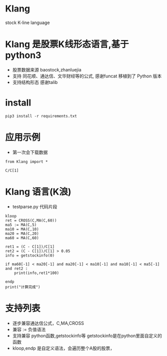 # Klang
stock K-line language 

# Klang 是股票K线形态语言,基于 python3
* 股票数据来源 baostock,zhanluejia
* 支持 同花顺、通达信、文华财经等的公式, 感谢funcat 移植到了 Python 版本
* 支持结构形态 感谢talib

# install
```
pip3 install -r requirements.txt 
```

# 应用示例
* 第一次会下载数据
```
from Klang import *

C/C[1]

```

# Klang 语言(K浪)
* testparse.py 代码片段
```
kloop
ret = CROSS(C,MA(C,60))
ma5 := MA(C,5)
ma10 = MA(C,10)
ma20 = MA(C,20)
ma60 = MA(C,60)

ret1 = (C - C[1])/C[1]
ret2 = (C - C[1])/C[1] > 0.05
info = getstockinfo(0)

if ma60[-1] < ma20[-1] and ma20[-1] < ma10[-1] and ma10[-1] < ma5[-1] and ret2 :
    print(info,ret1*100)

endp
print("计算完成")
```

# 支持列表
* 逐步兼容通达信公式，C,MA,CROSS
* 兼容 := 负值语法
* 支持兼容 python函数,getstockinfo等 getstockinfo是在python里面自定义的函数
* kloop,endp 是自定义语法，会遍历整个A股的股票，

